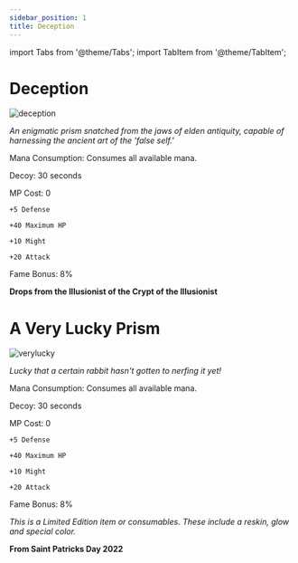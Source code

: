 ```yaml
---
sidebar_position: 1
title: Deception
---
```


import Tabs from '@theme/Tabs';
import TabItem from '@theme/TabItem';

<Tabs>
  <TabItem value="Deception" label="Deception" default>

# Deception

![deception](https://vwiki.valorserver.com/api/item/picture/deception)

<i>An enigmatic prism snatched from the jaws of elden antiquity, capable of harnessing the ancient art of the 'false self.'</i>

Mana Consumption: Consumes all available mana.

Decoy: 30 seconds

MP Cost: 0 

    +5 Defense
    
    +40 Maximum HP
    
    +10 Might
    
    +20 Attack

Fame Bonus: 8%

**Drops from the Illusionist of the Crypt of the Illusionist**

  </TabItem>
  <TabItem value="A Very Lucky Prism" label="A Very Lucky Prism">

# A Very Lucky Prism

![verylucky](https://vwiki.valorserver.com/api/item/picture/a%20very%20lucky%20prism)

<i>Lucky that a certain rabbit hasn't gotten to nerfing it yet!</i>

Mana Consumption: Consumes all available mana.

Decoy: 30 seconds

MP Cost: 0 

    +5 Defense
    
    +40 Maximum HP
    
    +10 Might
    
    +20 Attack

Fame Bonus: 8%

*This is a Limited Edition item or consumables. These include a reskin, glow and special color.*

**From Saint Patricks Day 2022**

  </TabItem>
</Tabs>
